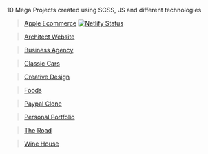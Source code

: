 10 Mega Projects created using SCSS, JS and different technologies

> [Apple Ecommerce](https://apple-ecommerce-mega.netlify.app/) [![Netlify Status](https://api.netlify.com/api/v1/badges/5f30c15c-5dd9-4616-89d9-e25dca0bd360/deploy-status)](https://app.netlify.com/sites/apple-ecommerce-mega/deploys)

> [Architect Website]()

> [Business Agency]()

> [Classic Cars]()

> [Creative Design]()

> [Foods]()

> [Paypal Clone]()

> [Personal Portfolio]()

> [The Road]()

> [Wine House]()
